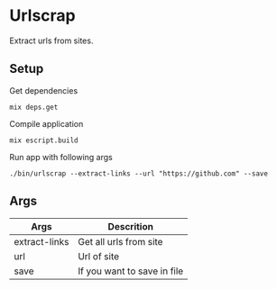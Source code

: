 # Urlscrap

Extract urls from sites.

## Setup

Get dependencies

```shell
mix deps.get
```

Compile application

```shell
mix escript.build
```

Run app with following args

```shell
./bin/urlscrap --extract-links --url "https://github.com" --save
```

## Args

| Args          | Descrition                  |
| ------------- | --------------------------- |
| extract-links | Get all urls from site      |
| url           | Url of site                 |
| save          | If you want to save in file |
